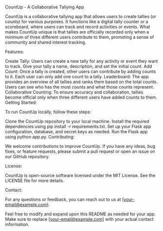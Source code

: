 CountUp - A Collaborative Tallying App

CountUp is a collaborative tallying app that allows users to create tallies (or counts) for various purposes. It functions like a digital tally counter or a scoreboard, where users can track and record activities or events. What makes CountUp unique is that tallies are officially recorded only when a minimum of three different users contribute to them, promoting a sense of community and shared interest tracking.

Features:

Create Tally: Users can create a new tally for any activity or event they want to track. Give your tally a name, description, and set the initial count.
Add Count: Once a tally is created, other users can contribute by adding counts to it. Each user can only add one count to a tally.
Leaderboard: The app provides an overview of all tallies and ranks them based on the total counts. Users can see who has the most counts and what those counts represent.
Collaborative Counting: To ensure accuracy and collaboration, tallies become official only when three different users have added counts to them.
Getting Started:

To run CountUp locally, follow these steps:

Clone the CountUp repository to your local machine.
Install the required dependencies using pip install -r requirements.txt.
Set up your Flask app configuration, database, and secret keys as needed.
Run the Flask app using python app.py.
Contributing:

We welcome contributions to improve CountUp. If you have any ideas, bug fixes, or feature requests, please submit a pull request or open an issue on our GitHub repository.

License:

CountUp is open-source software licensed under the MIT License. See the LICENSE file for more details.

Contact:

For any questions or feedback, you can reach out to us at [your-email@example.com].

Feel free to modify and expand upon this README as needed for your app. Make sure to replace [your-email@example.com] with your actual contact information.
